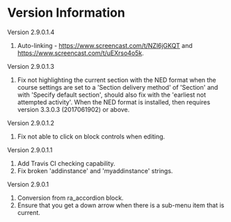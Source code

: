 Version Information
===================
Version 2.9.0.1.4
  1. Auto-linking - https://www.screencast.com/t/NZl6jGKQT and https://www.screencast.com/t/uEXrso4o5k.

Version 2.9.0.1.3
  1. Fix not highlighting the current section with the NED format when the course settings
     are set to a 'Section delivery method' of 'Section' and with 'Specify default section',
     should also fix with the 'earliest not attempted activity'.  When the NED format is
     installed, then requires version 3.3.0.3 (2017061902) or above.

Version 2.9.0.1.2
  1. Fix not able to click on block controls when editing.

Version 2.9.0.1.1
  1. Add Travis CI checking capability.
  2. Fix broken 'addinstance' and 'myaddinstance' strings.

Version 2.9.0.1
  1. Conversion from ra_accordion block.
  2. Ensure that you get a down arrow when there is a sub-menu item that is current.